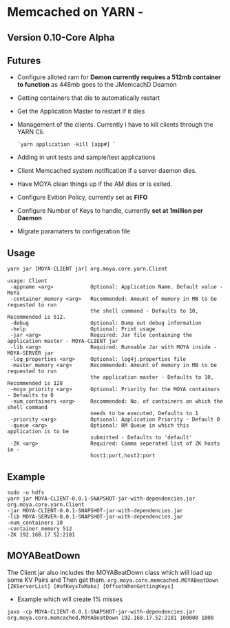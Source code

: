 # Memcached on YARN -
## Version 0.10-Core Alpha 


## Futures ##
* Configure alloted ram for **Demon currently requires a 512mb container to function** as 448mb goes to the JMemcachD Deamon
* Getting containers that die to automatically restart
* Get the Application Master to restart if it dies
* Management of the clients. Currently I have to kill clients through the YARN Cli. 

      
      `yarn application -kill [app#] `
      

* Adding in unit tests and sample/test applications 
* Client Memcached system notification if a server daemon dies. 
* Have MOYA clean things up if the AM dies or is exited. 
* Configure Evition Policy, currently set as **FIFO**
* Configure Number of Keys to handle, currently **set at 1million per Daemon**
* Migrate paramaters to configeration file 


## Usage ##
```
yarn jar [MOYA-CLIENT jar] org.moya.core.yarn.Client 

usage: Client
 -appname <arg>            Optional: Application Name. Default value - MoYa
 -container_memory <arg>   Recommended: Amount of memory in MB to be requested to run
                           the shell command - Defaults to 10, Recommended is 512. 
 -debug                    Optional: Dump out debug information
 -help                     Optional: Print usage
 -jar <arg>                Required: Jar file containing the application master - MOYA-CLIENT jar
 -lib <arg>                Required: Runnable Jar with MOYA inside - MOYA-SERVER jar
 -log_properties <arg>     Optional: log4j.properties file
 -master_memory <arg>      Recommended: Amount of memory in MB to be requested to run
                           the application master - Defaults to 10, Recommended is 128
 -moya_priority <arg>      Optional: Priority for the MOYA containers - Defaults to 0
 -num_containers <arg>     Recommended: No. of containers on which the shell command
                           needs to be executed, Defaults to 1
 -priority <arg>           Optional: Application Priority - Default 0
 -queue <arg>              Optional: RM Queue in which this application is to be
                           submitted - Defaults to 'default'
 -ZK <arg>                 Required: Comma seperated list of ZK hosts ie -
                           host1:port,host2:port

```

## Example ##
```
sudo -u hdfs 
yarn jar MOYA-CLIENT-0.0.1-SNAPSHOT-jar-with-dependencies.jar org.moya.core.yarn.Client 
-jar MOYA-CLIENT-0.0.1-SNAPSHOT-jar-with-dependencies.jar 
-lib MOYA-SERVER-0.0.1-SNAPSHOT-jar-with-dependencies.jar  
-num_containers 10 
-container_memory 512 
-ZK 192.168.17.52:2181

```
## MOYABeatDown ##

The Client jar also includes the MOYABeatDown class which will load up some KV Pairs and Then get them. 
`org.moya.core.memcached.MOYABeatDown [ZKServerList] [#ofKeysToMake] [OffsetWhenGettingKeys]`

* Example which will create 1% misses
```
java -cp MOYA-CLIENT-0.0.1-SNAPSHOT-jar-with-dependencies.jar org.moya.core.memcached.MOYABeatDown 192.168.17.52:2181 100000 1000
```

